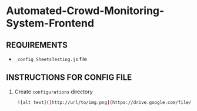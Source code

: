 # **Automated-Crowd-Monitoring-System-Frontend**


## REQUIREMENTS
* `_config_SheetsTesting.js` file

## INSTRUCTIONS FOR CONFIG FILE
1. Create `configurations` directory
   ```bash
    ![alt text]([http://url/to/img.png](https://drive.google.com/file/d/1mvAzLPu7AOmQ8vw3NSTd7qbL6u8IzD0T/view?usp=share_link))
    ```
